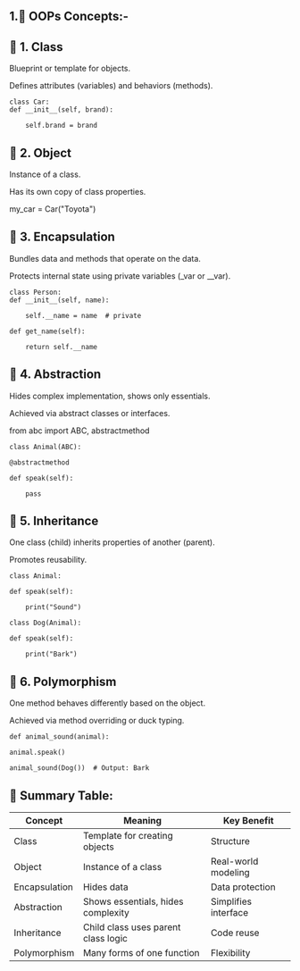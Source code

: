 ## 1.🧠 OOPs Concepts:-

## 🔹 1. Class

Blueprint or template for objects.

Defines attributes (variables) and behaviors (methods).


    class Car:
    def __init__(self, brand):
    
        self.brand = brand
        
## 🔹 2. Object

Instance of a class.

Has its own copy of class properties.


my_car = Car("Toyota")

## 🔹 3. Encapsulation

Bundles data and methods that operate on the data.

Protects internal state using private variables (_var or __var).


    class Person:
    def __init__(self, name):
    
        self.__name = name  # private

    def get_name(self):
    
        return self.__name
        
## 🔹 4. Abstraction

Hides complex implementation, shows only essentials.

Achieved via abstract classes or interfaces.


from abc import ABC, abstractmethod

    class Animal(ABC):

    @abstractmethod
    
    def speak(self):
    
        pass
        
## 🔹 5. Inheritance

One class (child) inherits properties of another (parent).

Promotes reusability.


    class Animal:

    def speak(self):
    
        print("Sound")

    class Dog(Animal):

    def speak(self):
    
        print("Bark")
        
## 🔹 6. Polymorphism

One method behaves differently based on the object.

Achieved via method overriding or duck typing.

    def animal_sound(animal):

    animal.speak()

    animal_sound(Dog())  # Output: Bark

## 🔁 Summary Table:
| Concept       | Meaning                             | Key Benefit          |
| ------------- | ----------------------------------- | -------------------- |
| Class         | Template for creating objects       | Structure            |
| Object        | Instance of a class                 | Real-world modeling  |
| Encapsulation | Hides data                          | Data protection      |
| Abstraction   | Shows essentials, hides complexity  | Simplifies interface |
| Inheritance   | Child class uses parent class logic | Code reuse           |
| Polymorphism  | Many forms of one function          | Flexibility          |

